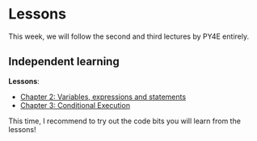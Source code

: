 # Lessons

This week, we will follow the second and third lectures by PY4E entirely.

## Independent learning

**Lessons**: 
- [Chapter 2: Variables, expressions and statements](https://www.py4e.com/lessons/memory)
- [Chapter 3: Conditional Execution](https://www.py4e.com/lessons/logic)

This time, I recommend to try out the code bits you will learn from the lessons!
